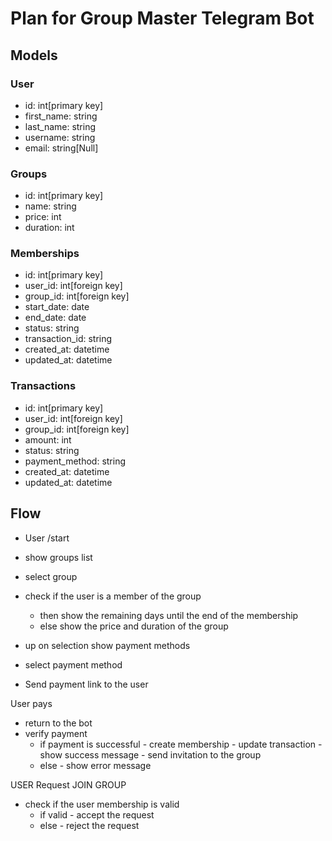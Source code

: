 # Plan for Group Master Telegram Bot

## Models

### User

- id: int[primary key]
- first_name: string
- last_name: string
- username: string
- email: string[Null]

### Groups

- id: int[primary key]
- name: string
- price: int
- duration: int

### Memberships

- id: int[primary key]
- user_id: int[foreign key]
- group_id: int[foreign key]
- start_date: date
- end_date: date
- status: string
- transaction_id: string
- created_at: datetime
- updated_at: datetime

### Transactions

- id: int[primary key]
- user_id: int[foreign key]
- group_id: int[foreign key]
- amount: int
- status: string
- payment_method: string
- created_at: datetime
- updated_at: datetime

## Flow

- User /start
- show groups list
- select group
- check if the user is a member of the group
  - then show the remaining days until the end of the membership
  - else show the price and duration of the group

- up on selection show payment methods
- select payment method
- Send payment link to the user

User pays

- return to the bot
- verify payment
  - if payment is successful
        - create membership
        - update transaction
        - show success message
        - send invitation to the group
  - else
        - show error message

USER Request JOIN GROUP

- check if the user membership is valid
  - if valid
            - accept the request
  - else
            - reject the request
